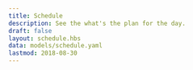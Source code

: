 ```yaml
---
title: Schedule
description: See the what's the plan for the day.
draft: false
layout: schedule.hbs
data: models/schedule.yaml
lastmod: 2018-08-30
---
```

